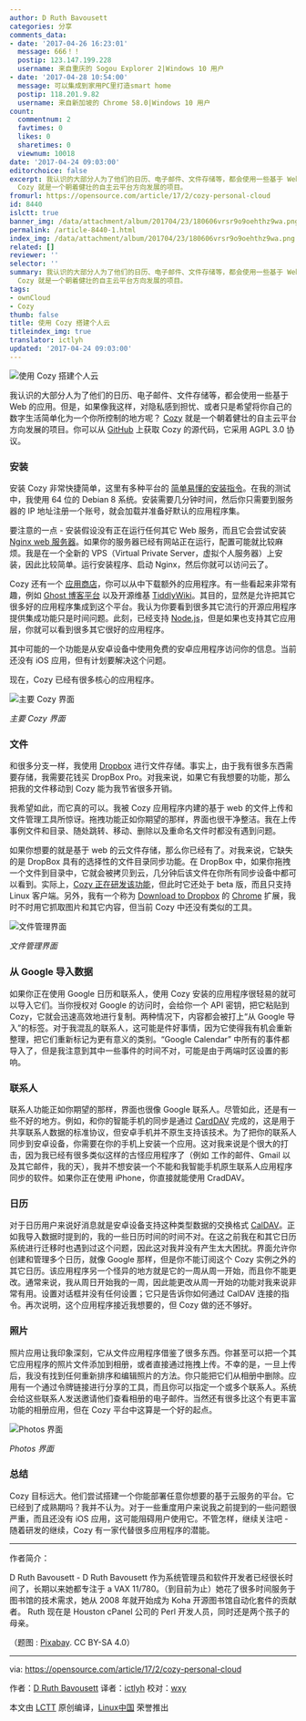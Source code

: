 ```yaml
---
author: D Ruth Bavousett
categories: 分享
comments_data:
- date: '2017-04-26 16:23:01'
  message: 666！！
  postip: 123.147.199.228
  username: 来自重庆的 Sogou Explorer 2|Windows 10 用户
- date: '2017-04-28 10:54:00'
  message: 可以集成到家用PC里打造smart home
  postip: 118.201.9.82
  username: 来自新加坡的 Chrome 58.0|Windows 10 用户
count:
  commentnum: 2
  favtimes: 0
  likes: 0
  sharetimes: 0
  viewnum: 10018
date: '2017-04-24 09:03:00'
editorchoice: false
excerpt: 我认识的大部分人为了他们的日历、电子邮件、文件存储等，都会使用一些基于 Web 的应用。但是，如果像我这样，对隐私感到担忧、或者只是希望将你自己的数字生活简单化为一个你所控制的地方呢？
  Cozy 就是一个朝着健壮的自主云平台方向发展的项目。
fromurl: https://opensource.com/article/17/2/cozy-personal-cloud
id: 8440
islctt: true
banner_img: /data/attachment/album/201704/23/180606vrsr9o9oehthz9wa.png
permalink: /article-8440-1.html
index_img: /data/attachment/album/201704/23/180606vrsr9o9oehthz9wa.png.thumb.jpg
related: []
reviewer: ''
selector: ''
summary: 我认识的大部分人为了他们的日历、电子邮件、文件存储等，都会使用一些基于 Web 的应用。但是，如果像我这样，对隐私感到担忧、或者只是希望将你自己的数字生活简单化为一个你所控制的地方呢？
  Cozy 就是一个朝着健壮的自主云平台方向发展的项目。
tags:
- ownCloud
- Cozy
thumb: false
title: 使用 Cozy 搭建个人云
titleindex_img: true
translator: ictlyh
updated: '2017-04-24 09:03:00'
---
```


![使用 Cozy 搭建个人云](/data/attachment/album/201704/23/180606vrsr9o9oehthz9wa.png "Building your own personal cloud with Cozy")


我认识的大部分人为了他们的日历、电子邮件、文件存储等，都会使用一些基于 Web 的应用。但是，如果像我这样，对隐私感到担忧、或者只是希望将你自己的数字生活简单化为一个你所控制的地方呢？ [Cozy](https://cozy.io/) 就是一个朝着健壮的自主云平台方向发展的项目。你可以从 [GitHub](https://github.com/cozy/cozy) 上获取 Cozy 的源代码，它采用 AGPL 3.0 协议。


### 安装


安装 Cozy 非常快捷简单，这里有多种平台的 [简单易懂的安装指令](https://docs.cozy.io/en/host/install/)。在我的测试中，我使用 64 位的 Debian 8 系统。安装需要几分钟时间，然后你只需要到服务器的 IP 地址注册一个账号，就会加载并准备好默认的应用程序集。


要注意的一点 - 安装假设没有正在运行任何其它 Web 服务，而且它会尝试安装 [Nginx web 服务器](https://www.nginx.com/)。如果你的服务器已经有网站正在运行，配置可能就比较麻烦。我是在一个全新的 VPS（Virtual Private Server，虚拟个人服务器）上安装，因此比较简单。运行安装程序、启动 Nginx，然后你就可以访问云了。


Cozy 还有一个 [应用商店](https://cozy.io/en/apps/)，你可以从中下载额外的应用程序。有一些看起来非常有趣，例如 [Ghost 博客平台](https://ghost.org/) 以及开源维基 [TiddlyWiki](http://tiddlywiki.com/)。其目的，显然是允许把其它很多好的应用程序集成到这个平台。我认为你要看到很多其它流行的开源应用程序提供集成功能只是时间问题。此刻，已经支持 [Node.js](http://nodejs.org/)，但是如果也支持其它应用层，你就可以看到很多其它很好的应用程序。


其中可能的一个功能是从安卓设备中使用免费的安卓应用程序访问你的信息。当前还没有 iOS 应用，但有计划要解决这个问题。


现在，Cozy 已经有很多核心的应用程序。


![主要 Cozy 界面](/data/attachment/album/201704/23/180607wuhhjrwlxdqwj8cz.jpg "Main Cozy Interface")


*主要 Cozy 界面*


### 文件


和很多分支一样，我使用 [Dropbox](https://www.dropbox.com/) 进行文件存储。事实上，由于我有很多东西需要存储，我需要花钱买 DropBox Pro。对我来说，如果它有我想要的功能，那么把我的文件移动到 Cozy 能为我节省很多开销。


我希望如此，而它真的可以。我被 Cozy 应用程序内建的基于 web 的文件上传和文件管理工具所惊讶。拖拽功能正如你期望的那样，界面也很干净整洁。我在上传事例文件和目录、随处跳转、移动、删除以及重命名文件时都没有遇到问题。


如果你想要的就是基于 web 的云文件存储，那么你已经有了。对我来说，它缺失的是 DropBox 具有的选择性的文件目录同步功能。在 DropBox 中，如果你拖拽一个文件到目录中，它就会被拷贝到云，几分钟后该文件在你所有同步设备中都可以看到。实际上，[Cozy 正在研发该功能](https://github.com/cozy-labs/cozy-desktop)，但此时它还处于 beta 版，而且只支持 Linux 客户端。另外，我有一个称为 [Download to Dropbox](https://github.com/pwnall/dropship-chrome) 的 [Chrome](https://www.google.com/chrome/) 扩展，我时不时用它抓取图片和其它内容，但当前 Cozy 中还没有类似的工具。


![文件管理界面](/data/attachment/album/201704/23/180607n3bp3qgk9glq3prw.jpg "文件管理界面")


*文件管理界面*


### 从 Google 导入数据


如果你正在使用 Google 日历和联系人，使用 Cozy 安装的应用程序很轻易的就可以导入它们。当你授权对 Google 的访问时，会给你一个 API 密钥，把它粘贴到 Cozy，它就会迅速高效地进行复制。两种情况下，内容都会被打上“从 Google 导入”的标签。对于我混乱的联系人，这可能是件好事情，因为它使得我有机会重新整理，把它们重新标记为更有意义的类别。“Google Calendar” 中所有的事件都导入了，但是我注意到其中一些事件的时间不对，可能是由于两端时区设置的影响。


### 联系人


联系人功能正如你期望的那样，界面也很像 Google 联系人。尽管如此，还是有一些不好的地方。例如，和你的智能手机的同步是通过 [CardDAV](https://en.wikipedia.org/wiki/CardDAV) 完成的，这是用于共享联系人数据的标准协议，但安卓手机并不原生支持该技术。为了把你的联系人同步到安卓设备，你需要在你的手机上安装一个应用。这对我来说是个很大的打击，因为我已经有很多类似这样的古怪应用程序了（例如 工作的邮件、Gmail 以及其它邮件，我的天），我并不想安装一个不能和我智能手机原生联系人应用程序同步的软件。如果你正在使用 iPhone，你直接就能使用 CradDAV。


### 日历


对于日历用户来说好消息就是安卓设备支持这种类型数据的交换格式 [CalDAV](https://en.wikipedia.org/wiki/CalDAV)。正如我导入数据时提到的，我的一些日历时间的时间不对。在这之前我在和其它日历系统进行迁移时也遇到过这个问题，因此这对我并没有产生太大困扰。界面允许你创建和管理多个日历，就像 Google 那样，但是你不能订阅这个 Cozy 实例之外的其它日历。该应用程序另一个怪异的地方就是它的一周从周一开始，而且你不能更改。通常来说，我从周日开始我的一周，因此能更改从周一开始的功能对我来说非常有用。设置对话框并没有任何设置；它只是告诉你如何通过 CalDAV 连接的指令。再次说明，这个应用程序接近我想要的，但 Cozy 做的还不够好。


### 照片


照片应用让我印象深刻，它从文件应用程序借鉴了很多东西。你甚至可以把一个其它应用程序的照片文件添加到相册，或者直接通过拖拽上传。不幸的是，一旦上传后，我没有找到任何重新排序和编辑照片的方法。你只能把它们从相册中删除。应用有一个通过令牌链接进行分享的工具，而且你可以指定一个或多个联系人。系统会给这些联系人发送邀请他们查看相册的电子邮件。当然还有很多比这个有更丰富功能的相册应用，但在 Cozy 平台中这算是一个好的起点。


![Photos 界面](/data/attachment/album/201704/23/180608o993za07f4un09u4.jpg "Photos Interface")


*Photos 界面*


### 总结


Cozy 目标远大。他们尝试搭建一个你能部署任意你想要的基于云服务的平台。它已经到了成熟期吗？我并不认为。对于一些重度用户来说我之前提到的一些问题很严重，而且还没有 iOS 应用，这可能阻碍用户使用它。不管怎样，继续关注吧 - 随着研发的继续，Cozy 有一家代替很多应用程序的潜能。




---


作者简介：


D Ruth Bavousett - D Ruth Bavousett 作为系统管理员和软件开发者已经很长时间了，长期以来她都专注于 a VAX 11/780。（到目前为止）她花了很多时间服务于图书馆的技术需求，她从 2008 年就开始成为 Koha 开源图书馆自动化套件的贡献者。 Ruth 现在是 Houston cPanel 公司的 Perl 开发人员，同时还是两个孩子的母亲。


（题图 : [Pixabay](https://pixabay.com/en/tree-field-cornfield-nature-247122/). CC BY-SA 4.0）




---


via: <https://opensource.com/article/17/2/cozy-personal-cloud>


作者：[D Ruth Bavousett](https://opensource.com/users/druthb) 译者：[ictlyh](https://github.com/ictlyh) 校对：[wxy](https://github.com/wxy)


本文由 [LCTT](https://github.com/LCTT/TranslateProject) 原创编译，[Linux中国](https://linux.cn/) 荣誉推出